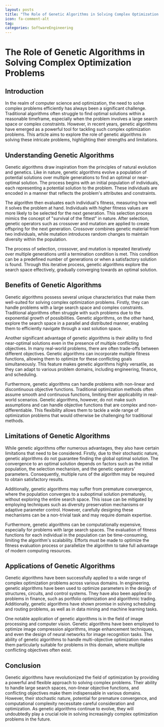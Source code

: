 ```yaml
---
layout: posts
title: "The Role of Genetic Algorithms in Solving Complex Optimization Problems"
icon: fa-comment-alt
tag:      
categories: SoftwareEngineering
---
```



# The Role of Genetic Algorithms in Solving Complex Optimization Problems

## Introduction

In the realm of computer science and optimization, the need to solve complex problems efficiently has always been a significant challenge. Traditional algorithms often struggle to find optimal solutions within a reasonable timeframe, especially when the problem involves a large search space or complex constraints. However, in recent years, genetic algorithms have emerged as a powerful tool for tackling such complex optimization problems. This article aims to explore the role of genetic algorithms in solving these intricate problems, highlighting their strengths and limitations.

## Understanding Genetic Algorithms

Genetic algorithms draw inspiration from the principles of natural evolution and genetics. Like in nature, genetic algorithms evolve a population of potential solutions over multiple generations to find an optimal or near-optimal solution. The process begins with an initial population of individuals, each representing a potential solution to the problem. These individuals are encoded in a manner that reflects the problem's attributes and constraints.

The algorithm then evaluates each individual's fitness, measuring how well it solves the problem at hand. Individuals with higher fitness values are more likely to be selected for the next generation. This selection process mimics the concept of "survival of the fittest" in nature. After selection, genetic operators such as crossover and mutation are applied to create offspring for the next generation. Crossover combines genetic material from two individuals, while mutation introduces random changes to maintain diversity within the population.

The process of selection, crossover, and mutation is repeated iteratively over multiple generations until a termination condition is met. This condition can be a predefined number of generations or when a satisfactory solution is found. Through this iterative process, genetic algorithms explore the search space effectively, gradually converging towards an optimal solution.

## Benefits of Genetic Algorithms

Genetic algorithms possess several unique characteristics that make them well-suited for solving complex optimization problems. Firstly, they can handle problems with a large search space and complex constraints. Traditional algorithms often struggle with such problems due to the exponential growth of possibilities. Genetic algorithms, on the other hand, explore the search space in a parallel and distributed manner, enabling them to efficiently navigate through a vast solution space.

Another significant advantage of genetic algorithms is their ability to find near-optimal solutions even in the presence of multiple conflicting objectives. In many real-world problems, there are often trade-offs between different objectives. Genetic algorithms can incorporate multiple fitness functions, allowing them to optimize for these conflicting goals simultaneously. This feature makes genetic algorithms highly versatile, as they can adapt to various problem domains, including engineering, finance, and scheduling.

Furthermore, genetic algorithms can handle problems with non-linear and discontinuous objective functions. Traditional optimization methods often assume smooth and continuous functions, limiting their applicability in real-world scenarios. Genetic algorithms, however, do not make such assumptions and can handle objective functions that are complex and non-differentiable. This flexibility allows them to tackle a wide range of optimization problems that would otherwise be challenging for traditional methods.

## Limitations of Genetic Algorithms

While genetic algorithms offer numerous advantages, they also have certain limitations that need to be considered. Firstly, due to their stochastic nature, genetic algorithms do not guarantee finding the global optimal solution. The convergence to an optimal solution depends on factors such as the initial population, the selection mechanism, and the genetic operators' parameters. Consequently, multiple runs of the algorithm may be required to obtain satisfactory results.

Additionally, genetic algorithms may suffer from premature convergence, where the population converges to a suboptimal solution prematurely, without exploring the entire search space. This issue can be mitigated by employing techniques such as diversity preservation mechanisms or adaptive parameter control. However, carefully designing these mechanisms can be a non-trivial task and may require domain expertise.

Furthermore, genetic algorithms can be computationally expensive, especially for problems with large search spaces. The evaluation of fitness functions for each individual in the population can be time-consuming, limiting the algorithm's scalability. Efforts must be made to optimize the fitness evaluation process or parallelize the algorithm to take full advantage of modern computing resources.

## Applications of Genetic Algorithms

Genetic algorithms have been successfully applied to a wide range of complex optimization problems across various domains. In engineering, genetic algorithms have been used to optimize parameters in the design of structures, circuits, and control systems. They have also been applied to problems in finance, such as portfolio optimization and algorithmic trading. Additionally, genetic algorithms have shown promise in solving scheduling and routing problems, as well as in data mining and machine learning tasks.

One notable application of genetic algorithms is in the field of image processing and computer vision. Genetic algorithms have been employed to optimize image compression algorithms, image enhancement techniques, and even the design of neural networks for image recognition tasks. The ability of genetic algorithms to handle multi-objective optimization makes them particularly suitable for problems in this domain, where multiple conflicting objectives often exist.

## Conclusion

Genetic algorithms have revolutionized the field of optimization by providing a powerful and flexible approach to solving complex problems. Their ability to handle large search spaces, non-linear objective functions, and conflicting objectives make them indispensable in various domains. However, their stochastic nature, potential for premature convergence, and computational complexity necessitate careful consideration and optimization. As genetic algorithms continue to evolve, they will undoubtedly play a crucial role in solving increasingly complex optimization problems in the future.